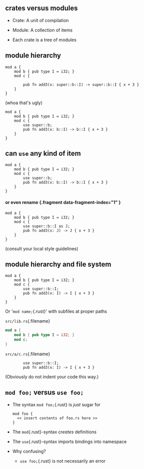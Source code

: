 ## crates versus modules

  * Crate: A unit of compilation

  * Module: A collection of items

  * Each crate is a tree of modules

<!--
## crates

  * A crate is a unit of compilation
  * Code can link to other previously compiled crates
  * `extern crate other_crate;`{.rust}
  * compiler finds it in file system, extracts names and types of its exports
  * Makes `other_crate` available as a name to reference

## modules

  * Module is a collection of items
  * Purpose: namespacing and encapsulation
  * Note: a submodule is a kind of item.
    * i.e. modules form a hierarchy
  * Modules can have cyclic references, *within* a single crate
-->

## module hierarchy

``` {.rust}
mod a {
    mod b { pub type I = i32; }
    mod c {

        pub fn add3(x: super::b::I) -> super::b::I { x + 3 }
    }
}
```

(whoa that's ugly)

``` {.rust .fragment}
mod a {
    mod b { pub type I = i32; }
    mod c {
        use super::b;
        pub fn add3(x: b::I) -> b::I { x + 3 }
    }
}
```

## can `use` any kind of item

``` {.rust}
mod a {
    mod b { pub type I = i32; }
    mod c {
        use super::b;
        pub fn add3(x: b::I) -> b::I { x + 3 }
    }
}
```

#### or even rename {.fragment data-fragment-index="1" }

``` {.rust .fragment data-fragment-index="1" }
mod a {
    mod b { pub type I = i32; }
    mod c {
        use super::b::I as J;
        pub fn add3(x: J) -> J { x + 3 }
    }
}
```

(consult your local style guidelines)

## module hierarchy and file system

``` {.rust}
mod a {
    mod b { pub type I = i32; }
    mod c {
        use super::b::I;
        pub fn add3(x: I) -> I { x + 3 }
    }
}
```

Or '`mod name;`{.rust}' with subfiles at proper paths

`src/lib.rs`{.filename}
```rust
mod a {
    mod b { pub type I = i32; }
    mod c;
}
```
<!-- Above block is why there is `a/c.rs` file floating around;
     It is keeping us honest. :)
-->

`src/a/c.rs`{.filename}
``` {.rust}
        use super::b::I;
        pub fn add3(x: I) -> I { x + 3 }
```

(Obviously do not indent your code this way.)

## `mod foo;` versus `use foo;`

  * The syntax `mod foo;`{.rust} is *just* sugar for

    ``` {.rust}
    mod foo {
      << insert contents of foo.rs here >>
    }
    ```

  * The `mod`{.rust}-syntax *creates* definitions

  * The `use`{.rust}-syntax imports bindings into namespace

  * Why confusing?

    * `use foo;`{.rust} is not necessarily an error
